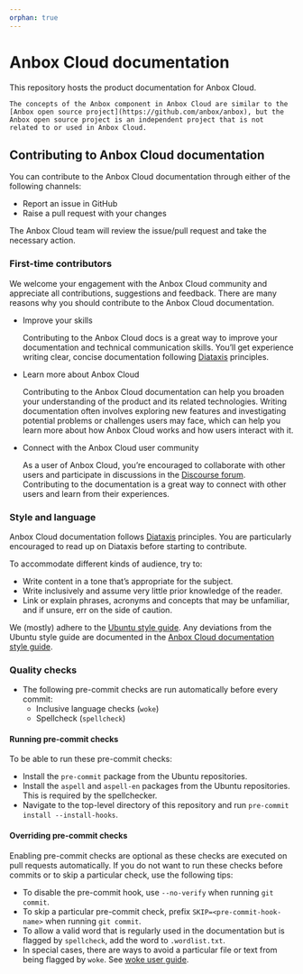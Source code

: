 ```yaml
---
orphan: true
---
```


# Anbox Cloud documentation

This repository hosts the product documentation for Anbox Cloud.

```{important}
The concepts of the Anbox component in Anbox Cloud are similar to the [Anbox open source project](https://github.com/anbox/anbox), but the Anbox open source project is an independent project that is not related to or used in Anbox Cloud.
```

## Contributing to Anbox Cloud documentation
You can contribute to the Anbox Cloud documentation through either of the following channels:
- Report an issue in GitHub
- Raise a pull request with your changes

The Anbox Cloud team will review the issue/pull request and take the necessary action.

### First-time contributors
We welcome your engagement with the Anbox Cloud community and appreciate all contributions, suggestions and feedback. There are many reasons why you should contribute to the Anbox Cloud documentation.

- Improve your skills

    Contributing to the Anbox Cloud docs is a great way to improve your documentation and technical communication skills. You’ll get experience writing clear, concise documentation following [Diataxis](https://diataxis.fr/) principles.

- Learn more about Anbox Cloud

    Contributing to the Anbox Cloud documentation can help you broaden your understanding of the product and its related technologies. Writing documentation often involves exploring new features and investigating potential problems or challenges users may face, which can help you learn more about how Anbox Cloud works and how users interact with it.

- Connect with the Anbox Cloud user community

    As a user of Anbox Cloud, you’re encouraged to collaborate with other users and participate in discussions in the [Discourse forum](https://discourse.ubuntu.com/c/anbox-cloud/users/148). Contributing to the documentation is a great way to connect with other users and learn from their experiences.

### Style and language

Anbox Cloud documentation follows [Diataxis](https://diataxis.fr/) principles. You are particularly encouraged to read up on Diataxis before starting to contribute.

To accommodate different kinds of audience, try to:

- Write content in a tone that’s appropriate for the subject.
- Write inclusively and assume very little prior knowledge of the reader.
- Link or explain phrases, acronyms and concepts that may be unfamiliar, and if unsure, err on the side of caution.

We (mostly) adhere to the [Ubuntu style guide](https://docs.ubuntu.com/styleguide/en). Any deviations from the Ubuntu style guide are documented in the [Anbox Cloud documentation style guide](./anbox-style-guide.md).

### Quality checks
* The following pre-commit checks are run automatically before every commit:
  - Inclusive language checks (`woke`)
  - Spellcheck (`spellcheck`)

#### Running pre-commit checks

To be able to run these pre-commit checks:

* Install the `pre-commit` package from the Ubuntu repositories.
* Install the `aspell` and `aspell-en` packages from the Ubuntu repositories. This is required by the spellchecker.
* Navigate to the top-level directory of this repository and run `pre-commit install --install-hooks`.

#### Overriding pre-commit checks

Enabling pre-commit checks are optional as these checks are executed on pull requests automatically. If you do not want to run these checks before commits or to skip a particular check, use the following tips:

* To disable the pre-commit hook, use `--no-verify` when running `git commit`.
* To skip a particular pre-commit check, prefix `SKIP=<pre-commit-hook-name>` when running `git commit`.
* To allow a valid word that is regularly used in the documentation but is flagged by `spellcheck`, add the word to `.wordlist.txt`.
* In special cases, there are ways to avoid a particular file or text from being flagged by `woke`. See [woke user guide](https://docs.getwoke.tech/ignore/).
